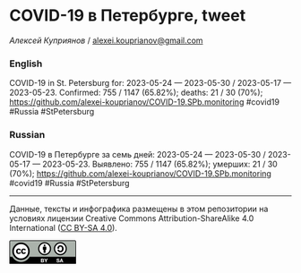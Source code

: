 COVID-19 в Петербурге, tweet
============================

*Алексей Куприянов* /
<a href="mailto:alexei.kouprianov@gmail.com" class="email">alexei.kouprianov@gmail.com</a>

### English

<!-- COVID-19 in St. Petersburg for: 2023-05-24 --- 2023-05-30 / 2023-05-17 --- 2023-05-23. Сonfirmed: 755 / 1147 (65.82%); hospitalized: 0 /  0 (NaN%); deaths: 21 / 30 (70%); https://github.com/alexei-kouprianov/COVID-19.SPb.monitoring #covid19 #Russia #StPetersburg -->

COVID-19 in St. Petersburg for: 2023-05-24 — 2023-05-30 / 2023-05-17 —
2023-05-23. Сonfirmed: 755 / 1147 (65.82%); deaths: 21 / 30 (70%);
<a href="https://github.com/alexei-kouprianov/COVID-19.SPb.monitoring" class="uri">https://github.com/alexei-kouprianov/COVID-19.SPb.monitoring</a>
\#covid19 \#Russia \#StPetersburg

### Russian

<!-- COVID-19 в Петербурге за семь дней: 2023-05-24 --- 2023-05-30 / 2023-05-17 --- 2023-05-23. Выявлено: 755 / 1147 (65.82%); госпитализировано: 0 /  0 (NaN%); умерших: 21 / 30 (70%); https://github.com/alexei-kouprianov/COVID-19.SPb.monitoring #covid19 #Russia #StPetersburg -->

COVID-19 в Петербурге за семь дней: 2023-05-24 — 2023-05-30 / 2023-05-17
— 2023-05-23. Выявлено: 755 / 1147 (65.82%); умерших: 21 / 30 (70%);
<a href="https://github.com/alexei-kouprianov/COVID-19.SPb.monitoring" class="uri">https://github.com/alexei-kouprianov/COVID-19.SPb.monitoring</a>
\#covid19 \#Russia \#StPetersburg

------------------------------------------------------------------------

Данные, тексты и инфографика размещены в этом репозитории на условиях
лицензии Creative Commons Attribution-ShareAlike 4.0 International ([CC
BY-SA 4.0](https://creativecommons.org/licenses/by-sa/4.0/)).

![](../misc/CC-BY-SA-icon.png "CC-BY-SA")
